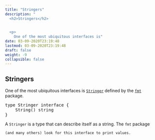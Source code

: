 ```yaml
---
title: "Stringers"
description: "
  <h2>Stringers</h2>
  
  
  <p>
    One of the most ubiquitous interfaces is"
date: 03-09-2020T23:19:48
lastmod: 03-09-2020T23:19:48
draft: false
weight: -9
collapsible: false
---
```


  <h2>Stringers</h2>
  
  
  <p>
    One of the most ubiquitous interfaces is <a href="//golang.org/pkg/fmt/#Stringer" target="_self"><code>Stringer</code></a> defined by the <a href="//golang.org/pkg/fmt/" target="_self"><code>fmt</code></a> package.
  </p>
  

  
  <pre>type Stringer interface {
    String() string
}</pre>
  

  
  <p>
    A <code>Stringer</code> is a type that can describe itself as a string. The <code>fmt</code> package


    (and many others) look for this interface to print values.
  </p>
  

	
		
	


                                                